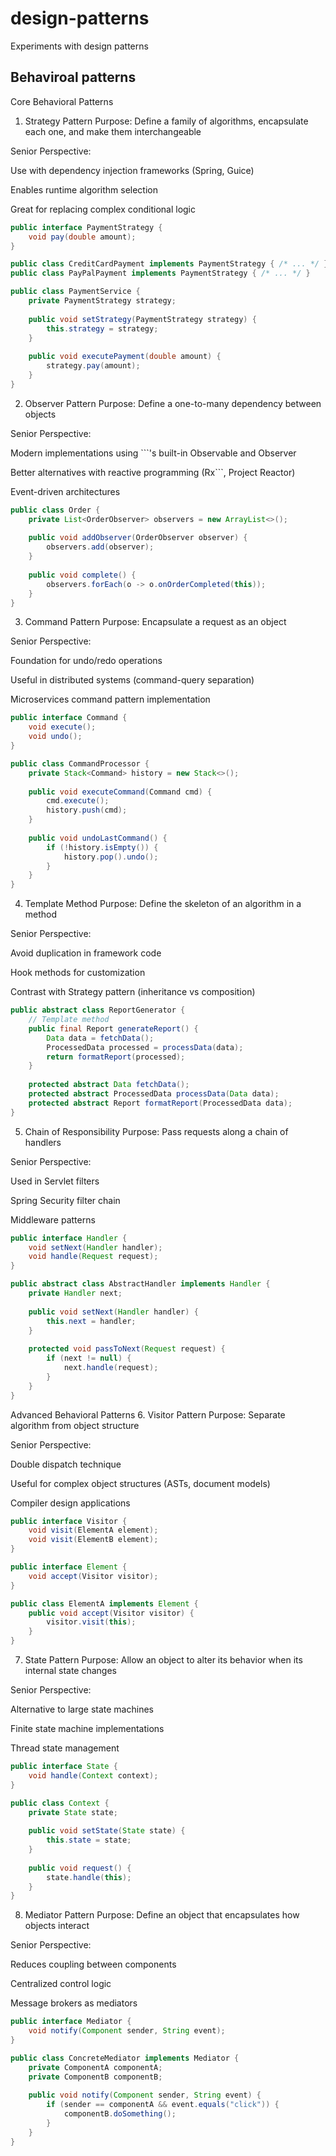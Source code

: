 # design-patterns
Experiments with design patterns


## Behaviroal patterns
Core Behavioral Patterns
1. Strategy Pattern
Purpose: Define a family of algorithms, encapsulate each one, and make them interchangeable

Senior Perspective:

Use with dependency injection frameworks (Spring, Guice)

Enables runtime algorithm selection

Great for replacing complex conditional logic

```java
public interface PaymentStrategy {
    void pay(double amount);
}

public class CreditCardPayment implements PaymentStrategy { /* ... */ }
public class PayPalPayment implements PaymentStrategy { /* ... */ }

public class PaymentService {
    private PaymentStrategy strategy;
    
    public void setStrategy(PaymentStrategy strategy) {
        this.strategy = strategy;
    }
    
    public void executePayment(double amount) {
        strategy.pay(amount);
    }
}
```
2. Observer Pattern
Purpose: Define a one-to-many dependency between objects

Senior Perspective:

Modern implementations using ```'s built-in Observable and Observer

Better alternatives with reactive programming (Rx```, Project Reactor)

Event-driven architectures

```java
public class Order {
    private List<OrderObserver> observers = new ArrayList<>();
    
    public void addObserver(OrderObserver observer) {
        observers.add(observer);
    }
    
    public void complete() {
        observers.forEach(o -> o.onOrderCompleted(this));
    }
}
```
3. Command Pattern
Purpose: Encapsulate a request as an object

Senior Perspective:

Foundation for undo/redo operations

Useful in distributed systems (command-query separation)

Microservices command pattern implementation

```java
public interface Command {
    void execute();
    void undo();
}

public class CommandProcessor {
    private Stack<Command> history = new Stack<>();
    
    public void executeCommand(Command cmd) {
        cmd.execute();
        history.push(cmd);
    }
    
    public void undoLastCommand() {
        if (!history.isEmpty()) {
            history.pop().undo();
        }
    }
}
```
4. Template Method
Purpose: Define the skeleton of an algorithm in a method

Senior Perspective:

Avoid duplication in framework code

Hook methods for customization

Contrast with Strategy pattern (inheritance vs composition)

```java
public abstract class ReportGenerator {
    // Template method
    public final Report generateReport() {
        Data data = fetchData();
        ProcessedData processed = processData(data);
        return formatReport(processed);
    }
    
    protected abstract Data fetchData();
    protected abstract ProcessedData processData(Data data);
    protected abstract Report formatReport(ProcessedData data);
}
```
5. Chain of Responsibility
Purpose: Pass requests along a chain of handlers

Senior Perspective:

Used in Servlet filters

Spring Security filter chain

Middleware patterns

```java
public interface Handler {
    void setNext(Handler handler);
    void handle(Request request);
}

public abstract class AbstractHandler implements Handler {
    private Handler next;
    
    public void setNext(Handler handler) {
        this.next = handler;
    }
    
    protected void passToNext(Request request) {
        if (next != null) {
            next.handle(request);
        }
    }
}
```
Advanced Behavioral Patterns
6. Visitor Pattern
Purpose: Separate algorithm from object structure

Senior Perspective:

Double dispatch technique

Useful for complex object structures (ASTs, document models)

Compiler design applications

```java
public interface Visitor {
    void visit(ElementA element);
    void visit(ElementB element);
}

public interface Element {
    void accept(Visitor visitor);
}

public class ElementA implements Element {
    public void accept(Visitor visitor) {
        visitor.visit(this);
    }
}
```
7. State Pattern
Purpose: Allow an object to alter its behavior when its internal state changes

Senior Perspective:

Alternative to large state machines

Finite state machine implementations

Thread state management

```java
public interface State {
    void handle(Context context);
}

public class Context {
    private State state;
    
    public void setState(State state) {
        this.state = state;
    }
    
    public void request() {
        state.handle(this);
    }
}
```

8. Mediator Pattern
Purpose: Define an object that encapsulates how objects interact

Senior Perspective:

Reduces coupling between components

Centralized control logic

Message brokers as mediators

```java
public interface Mediator {
    void notify(Component sender, String event);
}

public class ConcreteMediator implements Mediator {
    private ComponentA componentA;
    private ComponentB componentB;
    
    public void notify(Component sender, String event) {
        if (sender == componentA && event.equals("click")) {
            componentB.doSomething();
        }
    }
}
```
